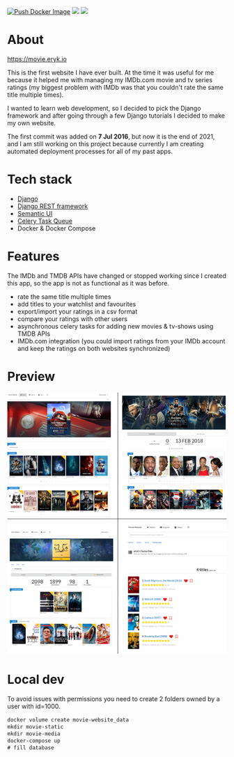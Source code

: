 [![Push Docker Image](https://github.com/erykio/movie-website/actions/workflows/push-docker-image.yml/badge.svg)](https://github.com/erykio/movie-website/actions/workflows/push-docker-image.yml) 
[![](https://img.shields.io/badge/Python-3.6-brightgreen)](https://python.org)
[![](https://img.shields.io/badge/Django-1.11-brightgreen)](https://djangoproject.com)


# About
https://movie.eryk.io

This is the first website I have ever built. At the time it was useful for me because it helped me with managing my IMDb.com movie and tv series ratings (my biggest problem with IMDb was that you couldn't rate the same title multiple times).

I wanted to learn web development, so I decided to pick the Django framework and after going through a few Django tutorials I decided to make my own website.
 
The first commit was added on **7 Jul 2016**, but now it is the end of 2021, and I am still working on this project because currently I am creating automated deployment processes for all of my past apps.

# Tech stack

* [Django](https://www.djangoproject.com/)
* [Django REST framework](https://www.django-rest-framework.org/)
* [Semantic UI](https://semantic-ui.com/)
* [Celery Task Queue](http://docs.celeryproject.org)
* Docker & Docker Compose

# Features
The IMDb and TMDB APIs have changed or stopped working since I created this app, so the app is not as functional as it was before.

* rate the same title multiple times
* add titles to your watchlist and favourites
* export/import your ratings in a csv format
* compare your ratings with other users
* asynchronous celery tasks for adding new movies & tv-shows using TMDB APIs
* IMDb.com integration (you could import ratings from your IMDb account and keep the ratings on both websites synchronized)

# Preview

![](preview.png)

# Local dev
To avoid issues with permissions you need to create 2 folders owned by a user with id=1000.
```
docker volume create movie-website_data
mkdir movie-static
mkdir movie-media
docker-compose up
# fill database
```